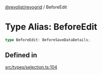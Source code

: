 [@revolist/revogrid](README.md) / BeforeEdit

# Type Alias: BeforeEdit

```ts
type BeforeEdit: BeforeSaveDataDetails;
```

## Defined in

[src/types/selection.ts:104](https://github.com/revolist/revogrid/blob/e3c4d102f429c82d34023490b300d210ef8d9573/src/types/selection.ts#L104)
